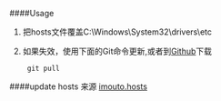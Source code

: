 ####Usage
1. 把hosts文件覆盖C:\Windows\System32\drivers\etc
2. 如果失效，使用下面的Git命令更新,或者到[Github](https://gist.github.com/DingSoung/5f00ad4e7fa8006c8dde)下载

		git pull

####update
hosts 来源 [imouto.hosts](https://github.com/zxdrive/imouto.host)
